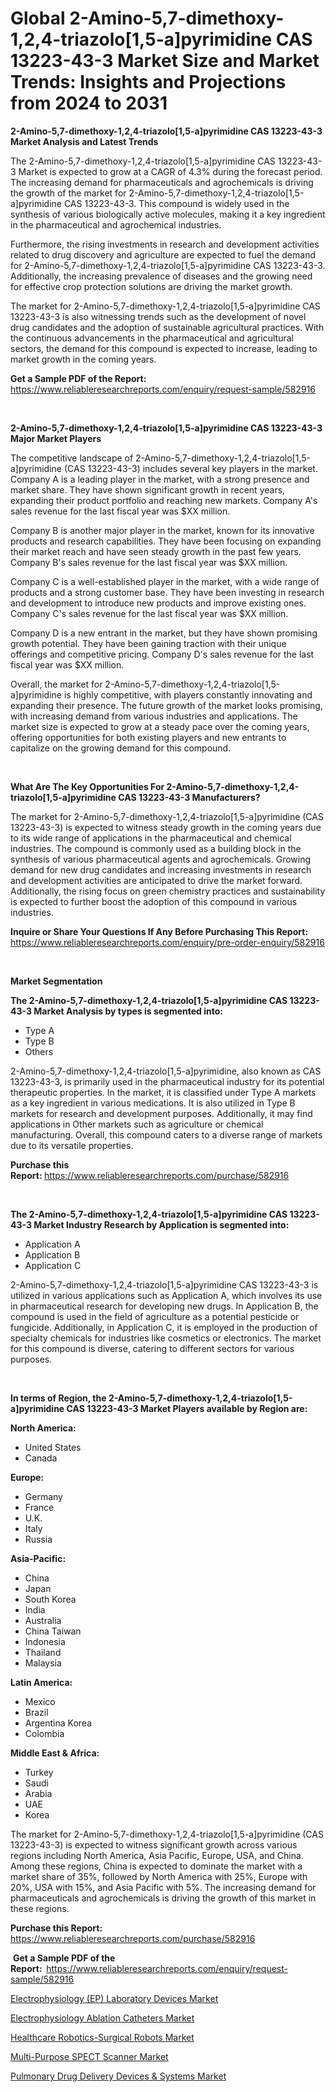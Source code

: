 <p><h1>Global 2-Amino-5,7-dimethoxy-1,2,4-triazolo[1,5-a]pyrimidine CAS 13223-43-3 Market Size and Market Trends: Insights and Projections from 2024 to 2031</h1></p><p><strong>2-Amino-5,7-dimethoxy-1,2,4-triazolo[1,5-a]pyrimidine CAS 13223-43-3 Market Analysis and Latest Trends</strong></p>
<p><p>The 2-Amino-5,7-dimethoxy-1,2,4-triazolo[1,5-a]pyrimidine CAS 13223-43-3 Market is expected to grow at a CAGR of 4.3% during the forecast period. The increasing demand for pharmaceuticals and agrochemicals is driving the growth of the market for 2-Amino-5,7-dimethoxy-1,2,4-triazolo[1,5-a]pyrimidine CAS 13223-43-3. This compound is widely used in the synthesis of various biologically active molecules, making it a key ingredient in the pharmaceutical and agrochemical industries.</p><p>Furthermore, the rising investments in research and development activities related to drug discovery and agriculture are expected to fuel the demand for 2-Amino-5,7-dimethoxy-1,2,4-triazolo[1,5-a]pyrimidine CAS 13223-43-3. Additionally, the increasing prevalence of diseases and the growing need for effective crop protection solutions are driving the market growth.</p><p>The market for 2-Amino-5,7-dimethoxy-1,2,4-triazolo[1,5-a]pyrimidine CAS 13223-43-3 is also witnessing trends such as the development of novel drug candidates and the adoption of sustainable agricultural practices. With the continuous advancements in the pharmaceutical and agricultural sectors, the demand for this compound is expected to increase, leading to market growth in the coming years.</p></p>
<p><strong>Get a Sample PDF of the Report:&nbsp;</strong> <a href="https://www.reliableresearchreports.com/enquiry/request-sample/582916">https://www.reliableresearchreports.com/enquiry/request-sample/582916</a></p>
<p>&nbsp;</p>
<p><strong>2-Amino-5,7-dimethoxy-1,2,4-triazolo[1,5-a]pyrimidine CAS 13223-43-3 Major Market Players</strong></p>
<p><p>The competitive landscape of 2-Amino-5,7-dimethoxy-1,2,4-triazolo[1,5-a]pyrimidine (CAS 13223-43-3) includes several key players in the market. Company A is a leading player in the market, with a strong presence and market share. They have shown significant growth in recent years, expanding their product portfolio and reaching new markets. Company A's sales revenue for the last fiscal year was $XX million.</p><p>Company B is another major player in the market, known for its innovative products and research capabilities. They have been focusing on expanding their market reach and have seen steady growth in the past few years. Company B's sales revenue for the last fiscal year was $XX million.</p><p>Company C is a well-established player in the market, with a wide range of products and a strong customer base. They have been investing in research and development to introduce new products and improve existing ones. Company C's sales revenue for the last fiscal year was $XX million.</p><p>Company D is a new entrant in the market, but they have shown promising growth potential. They have been gaining traction with their unique offerings and competitive pricing. Company D's sales revenue for the last fiscal year was $XX million.</p><p>Overall, the market for 2-Amino-5,7-dimethoxy-1,2,4-triazolo[1,5-a]pyrimidine is highly competitive, with players constantly innovating and expanding their presence. The future growth of the market looks promising, with increasing demand from various industries and applications. The market size is expected to grow at a steady pace over the coming years, offering opportunities for both existing players and new entrants to capitalize on the growing demand for this compound.</p></p>
<p>&nbsp;</p>
<p><strong>What Are The Key Opportunities For 2-Amino-5,7-dimethoxy-1,2,4-triazolo[1,5-a]pyrimidine CAS 13223-43-3 Manufacturers?</strong></p>
<p><p>The market for 2-Amino-5,7-dimethoxy-1,2,4-triazolo[1,5-a]pyrimidine (CAS 13223-43-3) is expected to witness steady growth in the coming years due to its wide range of applications in the pharmaceutical and chemical industries. The compound is commonly used as a building block in the synthesis of various pharmaceutical agents and agrochemicals. Growing demand for new drug candidates and increasing investments in research and development activities are anticipated to drive the market forward. Additionally, the rising focus on green chemistry practices and sustainability is expected to further boost the adoption of this compound in various industries.</p></p>
<p><strong>Inquire or Share Your Questions If Any Before Purchasing This Report:</strong> <a href="https://www.reliableresearchreports.com/enquiry/pre-order-enquiry/582916">https://www.reliableresearchreports.com/enquiry/pre-order-enquiry/582916</a></p>
<p>&nbsp;</p>
<p><strong>Market Segmentation</strong></p>
<p><strong>The 2-Amino-5,7-dimethoxy-1,2,4-triazolo[1,5-a]pyrimidine CAS 13223-43-3 Market Analysis by types is segmented into:</strong></p>
<p><ul><li>Type A</li><li>Type B</li><li>Others</li></ul></p>
<p><p>2-Amino-5,7-dimethoxy-1,2,4-triazolo[1,5-a]pyrimidine, also known as CAS 13223-43-3, is primarily used in the pharmaceutical industry for its potential therapeutic properties. In the market, it is classified under Type A markets as a key ingredient in various medications. It is also utilized in Type B markets for research and development purposes. Additionally, it may find applications in Other markets such as agriculture or chemical manufacturing. Overall, this compound caters to a diverse range of markets due to its versatile properties.</p></p>
<p><strong>Purchase this Report:&nbsp;</strong><a href="https://www.reliableresearchreports.com/purchase/582916">https://www.reliableresearchreports.com/purchase/582916</a></p>
<p>&nbsp;</p>
<p><strong>The 2-Amino-5,7-dimethoxy-1,2,4-triazolo[1,5-a]pyrimidine CAS 13223-43-3 Market Industry Research by Application is segmented into:</strong></p>
<p><ul><li>Application A</li><li>Application B</li><li>Application C</li></ul></p>
<p><p>2-Amino-5,7-dimethoxy-1,2,4-triazolo[1,5-a]pyrimidine CAS 13223-43-3 is utilized in various applications such as Application A, which involves its use in pharmaceutical research for developing new drugs. In Application B, the compound is used in the field of agriculture as a potential pesticide or fungicide. Additionally, in Application C, it is employed in the production of specialty chemicals for industries like cosmetics or electronics. The market for this compound is diverse, catering to different sectors for various purposes.</p></p>
<p>&nbsp;</p>
<p><strong>In terms of Region, the 2-Amino-5,7-dimethoxy-1,2,4-triazolo[1,5-a]pyrimidine CAS 13223-43-3 Market Players available by Region are:</strong></p>
<p>
    <p> <strong> North America: </strong>
        <ul>
            <li>United States</li>
            <li>Canada</li>
        </ul>
        </p> 
    <p> <strong> Europe: </strong>
        <ul>
            <li>Germany</li>
            <li>France</li>
            <li>U.K.</li>
            <li>Italy</li>
            <li>Russia</li>
        </ul>
        </p> 
    <p> <strong> Asia-Pacific: </strong>
        <ul>
            <li>China</li>
            <li>Japan</li>
            <li>South Korea</li>
            <li>India</li>
            <li>Australia</li>
            <li>China Taiwan</li>
            <li>Indonesia</li>
            <li>Thailand</li>
            <li>Malaysia</li>
        </ul>
        </p> 
    <p> <strong> Latin America: </strong>
        <ul>
            <li>Mexico</li>
            <li>Brazil</li>
            <li>Argentina Korea</li>
            <li>Colombia</li>
        </ul>
        </p> 
    <p> <strong> Middle East & Africa: </strong>
        <ul>
            <li>Turkey</li>
            <li>Saudi</li>
            <li>Arabia</li>
            <li>UAE</li>
            <li>Korea</li>
        </ul>
    </p>
    </p>
<p><p>The market for 2-Amino-5,7-dimethoxy-1,2,4-triazolo[1,5-a]pyrimidine (CAS 13223-43-3) is expected to witness significant growth across various regions including North America, Asia Pacific, Europe, USA, and China. Among these regions, China is expected to dominate the market with a market share of 35%, followed by North America with 25%, Europe with 20%, USA with 15%, and Asia Pacific with 5%. The increasing demand for pharmaceuticals and agrochemicals is driving the growth of this market in these regions.</p></p>
<p><strong>Purchase this Report: </strong><a href="https://www.reliableresearchreports.com/purchase/582916">https://www.reliableresearchreports.com/purchase/582916</a></p>
<p>&nbsp;<strong>Get a Sample PDF of the Report:&nbsp;&nbsp;</strong><a href="https://www.reliableresearchreports.com/enquiry/request-sample/582916">https://www.reliableresearchreports.com/enquiry/request-sample/582916</a></p>
<p><strong></strong></p>
<p><p><a href="https://medium.com/@scanw41036/electrophysiology-ep-laboratory-devices-market-share-evolution-and-market-growth-trends-2024-99bc9c6257f3">Electrophysiology (EP) Laboratory Devices Market</a></p><p><a href="https://medium.com/@scanw41036/electrophysiology-ablation-catheters-market-outlook-industry-overview-and-forecast-2024-to-2031-6f349253a08b">Electrophysiology Ablation Catheters Market</a></p><p><a href="https://medium.com/@margaretlee84/healthcare-robotics-surgical-robots-market-comprehensive-assessment-by-type-application-and-64ef8c606175">Healthcare Robotics-Surgical Robots Market</a></p><p><a href="https://medium.com/@minnieebert2827/multi-purpose-spect-scanner-market-analysis-its-cagr-market-segmentation-and-global-industry-1dc14f9fe340">Multi-Purpose SPECT Scanner Market</a></p><p><a href="https://medium.com/@margaretlee84/pulmonary-drug-delivery-devices-amp-systems-market-furnishes-information-on-market-share-market-dacf0f6e527a">Pulmonary Drug Delivery Devices & Systems Market</a></p></p>